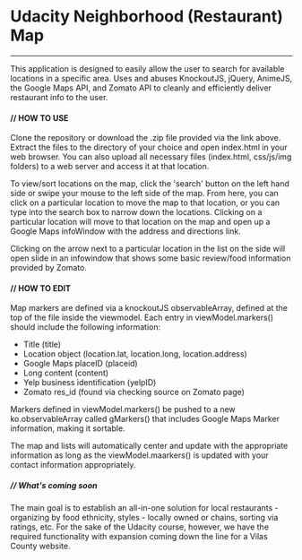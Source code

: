 # Udacity Neighborhood (Restaurant) Map
<hr>
This application is designed to easily allow the user to search for available locations in a specific area. Uses and abuses KnockoutJS, jQuery, AnimeJS, the Google Maps API, and Zomato API to cleanly and efficiently deliver restaurant info to the user.

#### // HOW TO USE
Clone the repository or download the .zip file provided via the link above. Extract the files to the directory of your choice and open index.html in your web browser. You can also upload all necessary files (index.html, css/js/img folders) to a web server and access it at that location.

To view/sort locations on the map, click the 'search' button on the left hand side or swipe your mouse to the left side of the map. From here, you can click on a particular location to move the map to that location, or you can type into the search box to narrow down the locations. Clicking on a particular location will move to that location on the map and open up a Google Maps infoWindow with the address and directions link.

Clicking on the arrow next to a particular location in the list on the side will open slide in an infowindow that shows some basic review/food information provided by Zomato.

#### // HOW TO EDIT
Map markers are defined via a knockoutJS observableArray, defined at the top of the file inside the viewmodel. Each entry in viewModel.markers() should include the following information:
* Title (title)
* Location object (location.lat, location.long, location.address)
* Google Maps placeID (placeid)
* Long content (content)
* Yelp business identification (yelpID)
* Zomato res_id (found via checking source on Zomato page)

Markers defined in viewModel.markers() be pushed to a new ko.observableArray called gMarkers() that includes Google Maps Marker information, making it sortable.

The map and lists will automatically center and update with the appropriate information as long as the viewModel.maarkers() is updated with your contact information appropriately.

##### // What's coming soon
The main goal is to establish an all-in-one solution for local restaurants - organizing by food ethnicity, styles - locally owned or chains, sorting via ratings, etc. For the sake of the Udacity course, however, we have the required functionality with expansion coming down the line for a Vilas County website.
